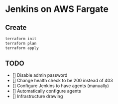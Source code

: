 # Jenkins on AWS Fargate

## Create

```bash
terraform init
terraform plan
terraform apply
```

## TODO

- [] Disable admin password
- [] Change health check to be 200 instead of 403
- [] Configure Jenkins to have agents (manually)
- [] Automatically configure agents
- [] Infrastructure drawing